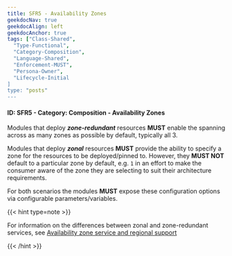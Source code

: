 ```yaml
---
title: SFR5 - Availability Zones
geekdocNav: true
geekdocAlign: left
geekdocAnchor: true
tags: ["Class-Shared",
  "Type-Functional",
  "Category-Composition",
  "Language-Shared",
  "Enforcement-MUST",
  "Persona-Owner",
  "Lifecycle-Initial
]
type: "posts"
---
```


#### ID: SFR5 - Category: Composition - Availability Zones

Modules that deploy ***zone-redundant*** resources **MUST** enable the spanning across as many zones as possible by default, typically all 3.

Modules that deploy ***zonal*** resources **MUST** provide the ability to specify a zone for the resources to be deployed/pinned to. However, they **MUST NOT** default to a particular zone by default, e.g. `1` in an effort to make the consumer aware of the zone they are selecting to suit their architecture requirements.

For both scenarios the modules **MUST** expose these configuration options via configurable parameters/variables.

{{< hint type=note >}}

For information on the differences between zonal and zone-redundant services, see [Availability zone service and regional support](https://learn.microsoft.com/en-us/azure/reliability/availability-zones-service-support#azure-services-with-availability-zone-support)

{{< /hint >}}
